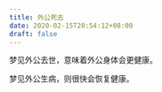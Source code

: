 ```yaml
---
title: 外公死去
date: 2020-02-15T20:54:12+08:00
draft: false
---
```


梦见外公去世，意味着外公身体会更健康。<br>


梦见外公生病，则很快会恢复健康。<br>
